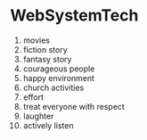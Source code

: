 # WebSystemTech

1. movies
2. fiction story
3. fantasy story
4. courageous people
5. happy environment
6. church activities 
7. effort
8. treat everyone with respect
9. laughter
10. actively listen